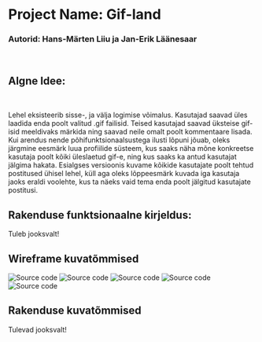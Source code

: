 # Project Name: Gif-land
### Autorid: Hans-Märten Liiu ja Jan-Erik Läänesaar
</br>

Algne Idee:
-------------
</br>

Lehel eksisteerib sisse-, ja välja logimise võimalus. Kasutajad saavad üles laadida enda poolt valitud .gif failisid. Teised kasutajad saavad üksteise gif-isid meeldivaks märkida ning saavad neile omalt poolt kommentaare lisada. 
<br />
Kui arendus nende põhifunktsionaalsustega ilusti lõpuni jõuab, oleks järgmine eesmärk luua profiilide süsteem, kus saaks näha mõne konkreetse kasutaja poolt kõiki üleslaetud gif-e, ning kus saaks ka antud kasutajat jälgima hakata. Esialgses versioonis kuvame kõikide kasutajate poolt tehtud postitused ühisel lehel, küll aga oleks lõppeesmärk kuvada iga kasutaja jaoks eraldi voolehte, kus ta näeks vaid tema enda poolt jälgitud kasutajate postitusi. 
</br>

## Rakenduse funktsionaalne kirjeldus:

Tuleb jooksvalt!
</br>

## Wireframe kuvatõmmised
![Source code](wireframes/register.jpg)
![Source code](wireframes/login.jpg)
![Source code](wireframes/feed.jpg)
![Source code](wireframes/profile.jpg)
![Source code](wireframes/comments.jpg)
</br>

## Rakenduse kuvatõmmised

Tulevad jooksvalt!
